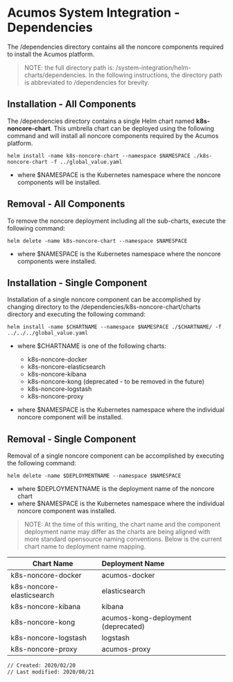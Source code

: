 <!---
.. ===============LICENSE_START=======================================================
.. Acumos CC-BY-4.0
.. ===================================================================================
.. Copyright (C) 2018 AT&T Intellectual Property & Tech Mahindra. All rights reserved.
.. ===================================================================================
.. This Acumos documentation file is distributed by AT&T and Tech Mahindra
.. under the Creative Commons Attribution 4.0 International License (the "License");
.. you may not use this file except in compliance with the License.
.. You may obtain a copy of the License at
..
..      http://creativecommons.org/licenses/by/4.0
..
.. This file is distributed on an "AS IS" BASIS,
.. WITHOUT WARRANTIES OR CONDITIONS OF ANY KIND, either express or implied.
.. See the License for the specific language governing permissions and
.. limitations under the License.
.. ===============LICENSE_END=========================================================
-->

# Acumos System Integration - Dependencies

The /dependencies directory contains all the noncore components required to install the Acumos platform.

> NOTE: the full directory path is: /system-integration/helm-charts/dependencies.
> In the following instructions, the directory path is abbreviated to /dependencies for brevity.

## Installation - All Components

The /dependencies directory contains a single Helm chart named **k8s-noncore-chart**. This umbrella chart can be deployed using the following command and will install all noncore components required by the Acumos platform.

    helm install -name k8s-noncore-chart --namespace $NAMESPACE ./k8s-noncore-chart -f ../global_value.yaml

- where $NAMESPACE is the Kubernetes namespace where the noncore components will be installed.

## Removal - All Components

To remove the noncore deployment including all the sub-charts, execute the following command:

    helm delete -name k8s-noncore-chart --namespace $NAMESPACE

- where $NAMESPACE is the Kubernetes namespace where the noncore components were installed.

## Installation - Single Component

Installation of a single noncore component can be accomplished by changing directory to the /dependencies/k8s-noncore-chart/charts directory and executing the following command:

    helm install -name $CHARTNAME --namespace $NAMESPACE ./$CHARTNAME/ -f ../../../global_value.yaml

- where $CHARTNAME is one of the following charts:
  - k8s-noncore-docker
  - k8s-noncore-elasticsearch
  - k8s-noncore-kibana
  - k8s-noncore-kong (deprecated - to be removed in the future)
  - k8s-noncore-logstash
  - k8s-noncore-proxy

- where $NAMESPACE is the Kubernetes namespace where the individual noncore component will be installed.

## Removal - Single Component

Removal of a single noncore component can be accomplished by executing the following command:

    helm delete -name $DEPLOYMENTNAME --namespace $NAMESPACE

- where $DEPLOYMENTNAME is the deployment name of the noncore chart
- where $NAMESPACE is the Kubernetes namespace where the individual noncore component was installed.

> NOTE: At the time of this writing, the chart name and the component deployment name
> may differ as the charts are being aligned with more standard opensource naming
> conventions.  Below is the current chart name to deployment name mapping.

|Chart Name                |Deployment Name        |
|--------------------------|:----------------------|
|k8s-noncore-docker        |acumos-docker          |
|k8s-noncore-elasticsearch |elasticsearch          |
|k8s-noncore-kibana        |kibana                 |
|k8s-noncore-kong          |acumos-kong-deployment (deprecated) |
|k8s-noncore-logstash      |logstash               |
|k8s-noncore-proxy         |acumos-proxy           |

```bash
// Created: 2020/02/20
// Last modified: 2020/08/21
```
